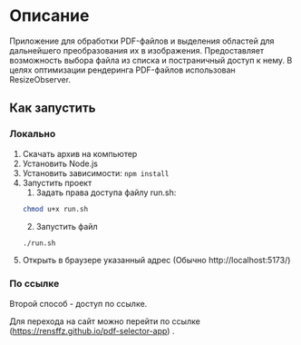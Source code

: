 # Описание

Приложение для обработки PDF-файлов и выделения областей для дальнейшего преобразования их в изображения. 
Предоставляет возможность выбора файла из списка и постраничный доступ к нему. 
В целях оптимизации рендеринга PDF-файлов использован ResizeObserver.

## Как запустить
### Локально
1. Скачать архив на компьютер
2. Установить Node.js
3. Установить зависимости: ```npm install```
4. Запустить проект
    1. Задать права доступа файлу run.sh:
    ```zsh
    chmod u+x run.sh
    ```
    2. Запустить файл
    ```zsh
    ./run.sh
    ```
5. Открыть в браузере указанный адрес (Обычно http://localhost:5173/)

### По ссылке
Второй способ - доступ по ссылке. 

Для перехода на сайт можно перейти по ссылке (https://rensffz.github.io/pdf-selector-app) .

